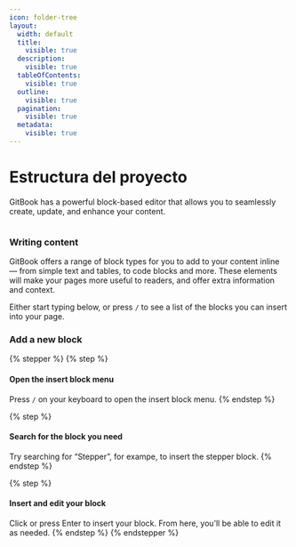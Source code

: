```yaml
---
icon: folder-tree
layout:
  width: default
  title:
    visible: true
  description:
    visible: true
  tableOfContents:
    visible: true
  outline:
    visible: true
  pagination:
    visible: true
  metadata:
    visible: true
---
```


# Estructura del proyecto

GitBook has a powerful block-based editor that allows you to seamlessly create, update, and enhance your content.

<figure><img src="https://gitbookio.github.io/onboarding-template-images/editor-hero.png" alt=""><figcaption></figcaption></figure>

### Writing content

GitBook offers a range of block types for you to add to your content inline — from simple text and tables, to code blocks and more. These elements will make your pages more useful to readers, and offer extra information and context.

Either start typing below, or press `/` to see a list of the blocks you can insert into your page.

### Add a new block

{% stepper %}
{% step %}
#### Open the insert block menu

Press `/` on your keyboard to open the insert block menu.
{% endstep %}

{% step %}
#### Search for the block you need

Try searching for “Stepper”, for exampe, to insert the stepper block.
{% endstep %}

{% step %}
#### Insert and edit your block

Click or press Enter to insert your block. From here, you’ll be able to edit it as needed.
{% endstep %}
{% endstepper %}
